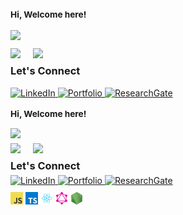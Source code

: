 <h3><small>Hi, Welcome here!</small></h3>
<p style="margin-bottom: 10px;">
  <img src="https://readme-typing-svg.herokuapp.com?font=Fira+Code&size=14&pause=1000&color=00CFFF&center=false&vCenter=false&width=350&lines=Trying+to+learn+everyday;Computer+science+cooked+me" />
</p>

<!-- GitHub Stats Side by Side -->
<div style="display: flex; gap: 20px;">
  <img src="https://github-readme-stats.vercel.app/api?username=ImamHasnat&show_icons=true&theme=radical&count_private=true" loading="lazy" />
  <!-- For long horizontal language list -->
  <img src="https://github-readme-stats.vercel.app/api/top-langs/?username=ImamHasnat&layout=compact&theme=radical&langs_count=10" style="display: flex; flex-wrap: nowrap;" loading="lazy" />
</div>

<h3 style="margin-top: 10px;">Let's Connect</h3>

<p>
  <a href="https://linkedin.com/in/yourprofile" target="_blank">
    <img src="https://img.shields.io/badge/LinkedIn-0077B5?style=flat&logo=linkedin&logoColor=white" alt="LinkedIn" />
  </a>
  <a href="https://imammam070.my.canva.site/1" target="_blank">
    <img src="https://img.shields.io/badge/Portfolio-FF5722?style=flat&logo=google-chrome&logoColor=white" alt="Portfolio" />
  </a>
  <a href="https://www.researchgate.net/profile/yourprofile" target="_blank">
    <img src="https://img.shields.io/badge/ResearchGate-00CC66?style=flat&logo=researchgate&logoColor=white" alt="ResearchGate" />
  </a>
</p>
<h3 style="margin-top: 0; margin-bottom: 5px;"><small>Hi, Welcome here!</small></h3>
<p style="margin-bottom: 5px;">
  <img src="https://readme-typing-svg.herokuapp.com?font=Fira+Code&size=14&pause=1000&color=00CFFF&center=false&vCenter=false&width=350&lines=Trying+to+learn+everyday;Computer+science+cooked+me" />
</p>

<!-- GitHub Stats Side by Side -->
<div style="display: flex; gap: 20px; flex-wrap: wrap;">
  <img src="https://github-readme-stats.vercel.app/api?username=ImamHasnat&show_icons=true&theme=radical&count_private=true" loading="lazy" />
  <!-- For long horizontal language list -->
  <img src="https://github-readme-stats.vercel.app/api/top-langs/?username=ImamHasnat&layout=compact&theme=radical&langs_count=10" style="display: flex; flex-wrap: nowrap;" loading="lazy" />
</div>

<h3 style="margin-top: 10px; margin-bottom: 5px;">Let's Connect</h3>

<p style="margin-top: 0; margin-bottom: 10px;">
  <a href="https://linkedin.com/in/yourprofile" target="_blank">
    <img src="https://img.shields.io/badge/LinkedIn-0077B5?style=for-the-badge&logo=linkedin&logoColor=white" alt="LinkedIn" />
  </a>
  <a href="https://imammam070.my.canva.site/1" target="_blank">
    <img src="https://img.shields.io/badge/Portfolio-FF5722?style=for-the-badge&logo=google-chrome&logoColor=white" alt="Portfolio" />
  </a>
  <a href="https://www.researchgate.net/profile/yourprofile" target="_blank">
    <img src="https://img.shields.io/badge/ResearchGate-00CC66?style=for-the-badge&logo=researchgate&logoColor=white" alt="ResearchGate" />
  </a>
</p>

<!-- Dynamic Tech Icons -->
<p style="margin-top: 10px;">
  <code><img height="20" alt="javascript" src="https://raw.githubusercontent.com/github/explore/80688e429a7d4ef2fca1e82350fe8e3517d3494d/topics/javascript/javascript.png"></code>
  <code><img height="20" alt="typescript" src="https://raw.githubusercontent.com/github/explore/80688e429a7d4ef2fca1e82350fe8e3517d3494d/topics/typescript/typescript.png"></code>
  <code><img height="20" alt="react" src="https://raw.githubusercontent.com/github/explore/80688e429a7d4ef2fca1e82350fe8e3517d3494d/topics/react/react.png"></code>
  <code><img height="20" alt="graphql" src="https://raw.githubusercontent.com/github/explore/5c058a388828bb5fde0bcafd4bc867b5bb3f26f3/topics/graphql/graphql.png"></code>
  <code><img height="20" alt="nodejs" src="https://raw.githubusercontent.com/github/explore/80688e429a7d4ef2fca1e82350fe8e3517d3494d/topics/nodejs/nodejs.png"></code>
</p>
